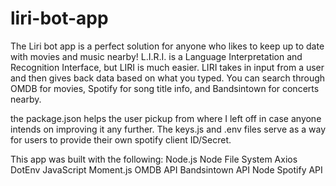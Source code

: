 # liri-bot-app
The Liri bot app is a perfect solution for anyone who likes to keep up to date with movies and music nearby! L.I.R.I. is a Language
Interpretation and Recognition Interface, but LIRI is much easier. LIRI takes in input from a user and then gives back data based on what you typed. You can 
search through OMDB for movies, Spotify for song title info, and Bandsintown for concerts nearby.

the package.json helps the user pickup from where I left off in case anyone intends on improving it any further. The keys.js and .env 
files serve as a way for users to provide their own spotify client ID/Secret.

This app was built with the following:
  Node.js
  Node File System
  Axios
  DotEnv
  JavaScript
  Moment.js
  OMDB API
  Bandsintown API
  Node Spotify API
